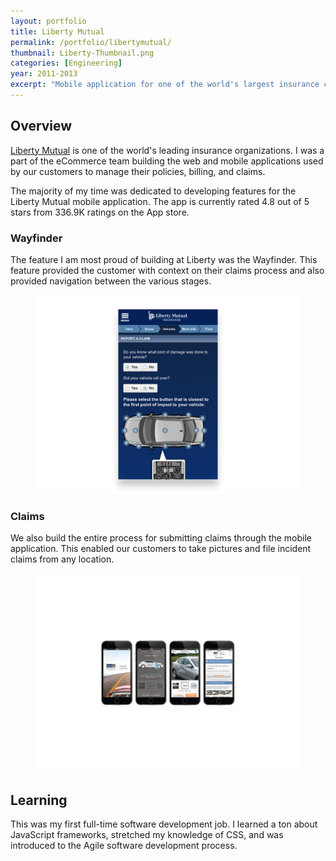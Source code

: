 ```yaml
---
layout: portfolio
title: Liberty Mutual
permalink: /portfolio/libertymutual/
thumbnail: Liberty-Thumbnail.png
categories: [Engineering]
year: 2011-2013
excerpt: "Mobile application for one of the world's largest insurance companies."
---
```


## Overview

<a href="https://www.libertymutual.com/" target="_blank">Liberty Mutual</a> is one of the world's leading insurance organizations. I was a part of the eCommerce team building the web and mobile applications used by our customers to manage their policies, billing, and claims.

The majority of my time was dedicated to developing features for the Liberty Mutual mobile application. The app is currently rated 4.8 out of 5 stars from 336.9K ratings on the App store.

### Wayfinder

The feature I am most proud of building at Liberty was the Wayfinder. This feature provided the customer with context on their claims process and also provided navigation between the various stages.

<figure><img src="/assets/images/libertymutual/stepper.png"></figure>

### Claims

We also build the entire process for submitting claims through the mobile application. This enabled our customers to take pictures and file incident claims from any location.

<figure><img src="/assets/images/libertymutual/claims.png"></figure>

## Learning

This was my first full-time software development job. I learned a ton about JavaScript frameworks, stretched my knowledge of CSS, and was introduced to the Agile software development process.



      